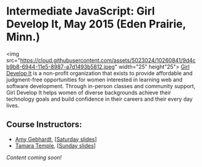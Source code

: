 # Intermediate JavaScript: Girl Develop It, May 2015 (Eden Prairie, Minn.)

<img src="https://cloud.githubusercontent.com/assets/5023024/10260841/9d4cb9b8-6944-11e5-8987-a7d1493b5812.jpeg" width="25" height"25"> [Girl Develop It](https://www.girldevelopit.com/chapters/minneapolis) is a non-profit organization that exists to provide affordable and judgment-free opportunities for women interested in learning web and software development. Through in-person classes and community support, Girl Develop It helps women of diverse backgrounds achieve their technology goals and build confidence in their careers and their every day lives.

## Course Instructors:  
* [Amy Gebhardt](https://twitter.com/amlyhamm/), [[Saturday slides](http://amlyhamm.com/gdi/intermediate_javascript)]
* [Tamara Temple](https://twitter.com/tamouse), [[Sunday slides](https://gdiminneapolis.github.io/js-201-module-supplement/)]

_Content coming soon!_
